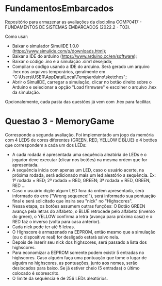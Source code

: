 # FundamentosEmbarcados
Repositório para armazenar as avaliações da disciplina COMP0417 - FUNDAMENTOS DE SISTEMAS EMBARCADOS (2022.2 - T03).

Como usar:
- Baixar o simulador SimulIDE 1.0.0 (https://www.simulide.com/p/downloads.html);
- Baixar a IDE do arduino (https://www.arduino.cc/en/software);
- Baixar o código .ino e a simulação .sim1 desejada;
- Compilar o código usando a IDE do arduino. Será gerado um arquivo .hex nos arquivos temporários, geralmente em "C:\Users\USER\AppData\Local\Temp\arduino\sketches";
- Abrir o SimulIDE, carregar a simulação, clicar no botão direito sobre o Arduino e selecionar a opção "Load firmware" e escolher o arquivo .hex da simulação.

Opcionalemente, cada pasta das questões já vem com .hex para facilitar.

# Questao 3 - MemoryGame
Corresponde a segunda avaliação.
Foi implementado um jogo da memória com 4 LEDS de cores diferentes (GREEN, RED, YELLOW E BLUE) e 4 botões que correspondem a cada um dos LEDs:
- A cada rodada é apresentada uma sequência aleatória de LEDs e o jogador deve executar (clicar nos botões) na mesma ordem que for apresentada.
- A sequência inicia com apenas um LED, caso o usuário acerte, na próxima rodada, será adicionado mais um led aleatório a sequência. Ex: 1º rodada = RED; 2ª rodada = RED, GREEN; 3ª rodada = RED, GREEN, RED ...
- Caso o usuário digite algum LED fora da ordem apresentada, será informado do erro ("Wrong sequence!"), será informado sua pontuação final e será solicitado que insira seu "nick" no "Highscores".
- Nessa etapa, os botões assumem outras funções: O Botão GREEN avança pela letras do alfabeto, o BLUE retrocede pelo alfabeto (inverso do green), o YELLOW confirma a letra (avança para próxima casa) e o RED faz o inverso (volta para casa anterior).
- Cada nick pode ter até 5 letras.
- O Highscore é armazenado na EEPROM, então mesmo que a simulação (ou o dispositivo real) for desligado estará salvo nela.
- Depois de inserir seu nick dos highscores, será passado a lista dos highscores.
- Para economizar a EEPROM somente podem existir 5 entradas no highscores. Caso alguém faça uma pontuação que tome o lugar de alguém no highscores, as pontuações, junto aos nomes, serão deslocados para baixo. Se já estiver cheio (5 entradas) o último colocado é sobrescrito.
- O limite da sequência é de 256 LEDs aleatórios.
